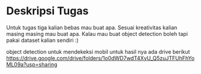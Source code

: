 # Deskripsi Tugas

Untuk tugas tiga kalian bebas mau buat apa. Sesuai kreativitas kalian masing masing mau buat apa. Kalau mau buat object detection boleh tapi pakai dataset kalian sendiri :)

object detection untuk mendekeksi mobil
untuk hasil nya ada drive berikut
https://drive.google.com/drive/folders/1o0dWD7wdT4XyU_Q5zuJTFUhFhYoML09a?usp=sharing